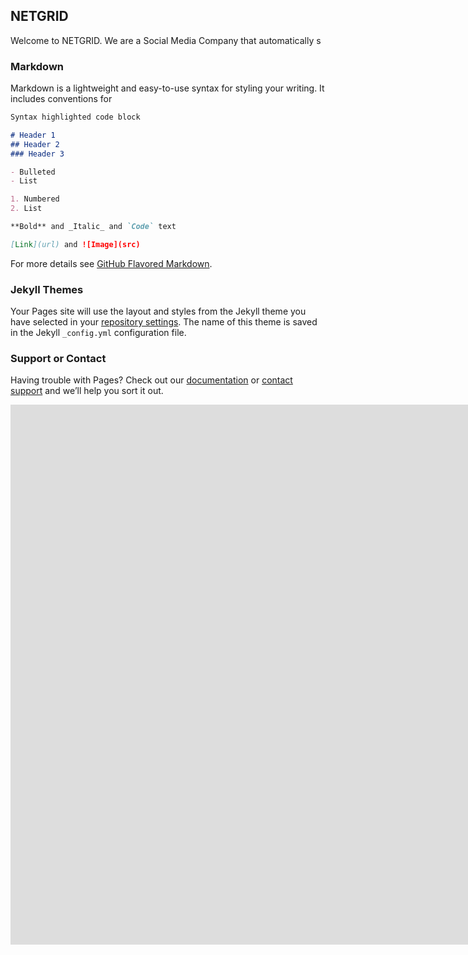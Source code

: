 ## NETGRID

Welcome to NETGRID. We are a Social Media Company that automatically s

### Markdown

Markdown is a lightweight and easy-to-use syntax for styling your writing. It includes conventions for

```markdown
Syntax highlighted code block

# Header 1
## Header 2
### Header 3

- Bulleted
- List

1. Numbered
2. List

**Bold** and _Italic_ and `Code` text

[Link](url) and ![Image](src)
```

For more details see [GitHub Flavored Markdown](https://guides.github.com/features/mastering-markdown/).

### Jekyll Themes

Your Pages site will use the layout and styles from the Jekyll theme you have selected in your [repository settings](https://github.com/iamshreyasvc/netgrid/settings). The name of this theme is saved in the Jekyll `_config.yml` configuration file.

### Support or Contact

Having trouble with Pages? Check out our [documentation](https://docs.github.com/categories/github-pages-basics/) or [contact support](https://github.com/contact) and we’ll help you sort it out.


<iframe width="1536" height="864" src="https://www.youtube.com/embed/WgXRB6Bzgoc" frameborder="0" allow="accelerometer; autoplay; clipboard-write; encrypted-media; gyroscope; picture-in-picture" allowfullscreen></iframe>
